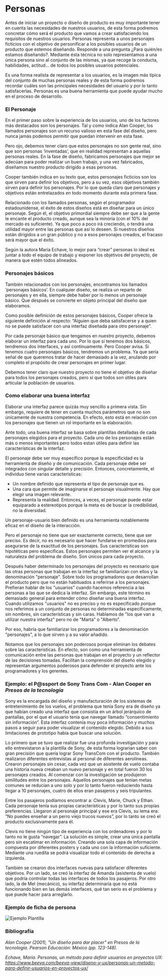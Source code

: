 
# Personas

Antes de iniciar un proyecto o diseño de producto es muy importante tener en cuenta las necesidades de nuestros usuarios, de esta forma podremos concretar cómo será el producto que vamos a crear satisfaciendo los requisitos de nuestros usuarios. Personas representa a unos personajes ficticios con el objetivo de personificar a los posibles usuarios de un producto que estemos diseñando. Responde a una pregunta ¿Para quién/es estamos diseñando?. Mediante ésta técnica no solo representamos a una única persona sino al conjunto de las mismas, ya que recoge la conducta, habilidades, actitud… de todos los posibles usuarios potenciales.

Es una forma realista de representar a los usuarios, es la imagen más típica del conjunto de muchas personas reales y de esta forma podremos recordar cuáles son las principales necesidades del usuario y por lo tanto satisfacerlas. Personas es una buena herramienta que puede ayudar mucho en el proceso de desarrollo. 

### El Personaje 

En el primer paso sobre la experiencia de los usuarios, uno de los factores más destacados son los personajes. Tal y como indica Alan Cooper, los llamados personajes son un recurso valioso en esta fase del diseño, pero nunca jamás podemos permitir que puedan intervenir en esta fase. 

Pero ojo, debemos tener claro que estos personajes no son gente real, sino que son personas ‘inventadas’, que en realidad representan a aquellas personas reales. En la fase de diseño, fabricamos personajes que mejor se adecúan para poder realizar un buen trabajo, y una vez fabricados, diseñamos nuestro producto dirigido a esas personas.

Cooper también indica en su texto que, estos personajes ficticios son los que sirven para definir los objetivos, pero a su vez, esos objetivos también sirven para definir los personajes. Por lo que queda claro que personajes y objetivos están entrelazados en todo momento durante esta primera fase.

Relacionado con los llamados personas, según el programador estadounidense, el éxito de estos diseños está en diseñar para un único personaje. Según él, el objetivo primordial siempre debe ser que a la gente le encante el producto creado, aunque sea la minoría (con el 10% del mercado es suficiente). Ya que poco a poco irá creciendo, o tendrá una utilidad mayor entre las personas que así lo deseen. Si nuestros diseños están dirigidos a un gran público y no a esos personajes creados, el fracaso será mayor que el éxito.

Según la autora María Echave, lo mejor para “crear” personas lo ideal es juntar a todo el equipo de trabajo y exponer los objetivos del proyecto, de manera que estén todos alineados.

### Personajes básicos 

También relacionados con los personajes, encontramos los llamados ‘personajes básicos’. En cualquier diseño, se realiza un reparto de personajes y en ella, siempre debe haber por lo menos un personaje básico. Que después se convierte en objeto principal del diseño que elaboramos. 

Como posible definición de estos personajes básicos, Cooper ofrece la siguiente definición al respecto: “Alguien que deba satisfacerse y a quien no se puede satisfacer con una interfaz diseñada para otro personaje”.

Por cada personaje básico que tengamos en nuestro proyecto, debemos elaborar un interfaz para cada uno. Por lo que si tenemos dos básicos, tendremos dos interfaces, y así continuamente. Pero Cooper avisa. Si tenemos cuatro personajes básicos, tendremos un problema. Ya que sería señal de que queremos tratar de hacer demasiado a la vez, anulando por completo el propósito de crear personajes en primer lugar. 

Debemos tener claro que nuestro proyecto no tiene el objetivo de diseñar para todos los personajes creados, pero sí que todos son útiles para articular la población de usuarios. 

### Como elaborar una buena interfaz 

Elaborar una interfaz parece quizás muy sencillo a primera vista. Sin embargo, requiere de tener en cuenta muchos parámetros que no son únicamente de nuestra competencia. En efecto, esto está en relación con los personajes que tienen un rol importante en la elaboración. 

Ante todo, una buena interfaz se basa sobre plantillas detalladas de cada personajes elegidos para el proyecto. Cada uno de los personajes están más o menos importantes pero todos estan útiles para definir las características de la interfaz. 

El personaje debe ser muy específico porque la especificidad es la herramienta de diseño y de comunicación. Cada personaje debe ser integrados con singular detalle y precisión. 
Entonces, concretamente, el individuo tiene varias características: 

* Un nombre definido que representa el tipo de personaje que es.
* Una cara que permite de imaginarse el personaje visualmente. Hay que elegir una imagen relevante. 
* Representa la realidad. Entonces, a veces, el personaje puede estar equiparado a estereotipos porque la meta es de buscar la credibilidad, no la diversidad. 

Un personaje-usuario bien definido es una herramienta notablemente eficaz en el diseño de la interacción. 

Pero el personaje no tiene que ser exactamente correcto, tiene que ser preciso. Es decir, no es necesario que hacer fundarse en promedios para asegurarse de la exactitud de los personajes. Sus características son hipotéticas pero específicas. Estos personajes permiten ver el alcance y la naturaleza del problema de diseño. Son únicos para cada proyecto. 

Después haber determinado los personajes del proyecto es necesario que las otras personas que trabajan en la interfaz se familiarizan con ellos y la denominación "personaje". Sobre todo los programadores que desarrollan el producto pero que no están habituados a referirse a los personajes. Prefieran hablar de los "usuarios" cuando hacemos referencia a las personas a las que se dedica la interfaz. Sin embargo, este término es demasiado general para entender cómo diseñar una buena interfaz. Cuando utilizamos "usuarios" no es preciso y no es especificado porque nos referimos a un conjunto de personas no determinadas específicamente, sin nombres, sin características y sin caras. Hablamos de "los que van a utilizar nuestra interfaz" pero no de "Marta" o "Alberto". 

Por eso, habría que familiarizar los programadores a la denominación "personajes", a lo que sirven y a su valor añadido. 

Notamos que los personajes son poderosos porque eliminan los debates sobre las características. En efecto, son como una herramienta de comunicación entre las personas que trabajan en el proyecto y un reflector de las decisiones tomadas. Facilitan la comprensión del diseño elegido y representan argumentos poderosos para defender el proyecto ante los programadores y los gerentes. 

### Ejemplo: el P@ssport de Sony Trans Com - Alan Cooper en *Presos de la tecnología*

Sony es la encargada del diseño y manufacturación de los sistemas de entretenimiento de los vuelos, el problema que tenía Sony era de diseño ya que habían creado una interfaz que consistía en un árbol jerárquico de pantallas, por el que el usuario tenía que navegar llamado “consentimiento sin información”. Esta interfaz contenía muy poca información y muchos pasos a seguir para poder visualizar el contenido elegido. Debido a sus limitaciones de prototipo había que buscar una solución.

Lo primero que se tuvo que realizar fue una profunda investigación y para ello entrevistaron a la plantilla de Sony, de esta forma lograrían saber con gran precisión que quería lograr Sony TransCom con el producto. También realizaron diferentes entrevistas al personal de diferentes aerolíneas. Crearon personajes sin cesar, cada vez que un asistente de vuelo contaba una historia nueva creaban un nuevo personaje y en total fueron 30 los personajes creados. Al comenzar con la investigación se produjeron  similitudes entre los personajes. Aquellos personajes que tenían metas comunes se reducían a uno solo y por lo tanto fueron reduciendo hasta llegar a 10 personajes, cuatro de ellos eran pasajeros y seis tripulantes. 

Entre los pasajeros podíamos encontrar a: Clevis, Marie, Chuck y Ethan. Cada personaje tenía sus propias características y por lo tanto sus propias preferencias. Llegaron al personaje principal y ese era Clevis, su lema era: “No puedes enseñar a un perro viejo trucos nuevos”, por lo tanto se creó el producto exclusivamente para él. 

Clevis no tiene ningún tipo de experiencia con los ordenadores y por lo tanto no le gusta “navegar”. La solución es simple, crear una única pantalla pero sin escatimar en información. Creando una sola capa de información compuesta por diferentes posters y cada uno con la información suficiente. Mediante una ruedita se podrá visualizar todo el contenido de derecha a izquierda. 

También se crearon dos interfaces nuevas para satisfacer diferentes objetivos. Por un lado, se creó la interfaz de Amanda (asistenta de vuelo) que podría controlar todas las interfaces de todos los pasajeros. Por otro lado, la de Mel (mecánico), su interfaz determinaría que no está funcionando bien en las demás interfaces, qué tan serio es el problema y que puede hacer para arreglarlo.  

### Ejemplo de ficha de persona 

![Ejemplo Plantilla](https://i.pinimg.com/originals/89/14/32/891432602f068045c1e5ee284d1554da.png) 

### Bibliografía

*Alan Cooper (2001), "Un diseño para dar placer" en Presos de la tecnología. Pearson Educación: México (pp. 123-148).* 

*Echave, María. Personas, un método para definir usuarios en proyectos UX:
https://www.beeva.com/beeva-view/diseno-y-ux/personas-un-metodo-para-definir-usuarios-en-proyectos-ux/* 
